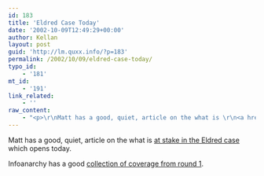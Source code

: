 ```yaml
---
id: 183
title: 'Eldred Case Today'
date: '2002-10-09T12:49:29+00:00'
author: Kellan
layout: post
guid: 'http://lm.quxx.info/?p=183'
permalink: /2002/10/09/eldred-case-today/
typo_id:
    - '181'
mt_id:
    - '191'
link_related:
    - ''
raw_content:
    - "<p>\r\nMatt has a good, quiet, article on the what is \r\n<a href=\\\"http://a.wholelottanothing.org/more.blah/moreID/16\\\">at stake in the Eldred case</a> which opens today. \r\n</p>\r\n<p>\r\nInfoanarchy has a good <a href=\\\"http://www.infoanarchy.org/story/2002/10/9/232158/167\\\">collection of coverage from round 1</a>.\r\n</p>"
---
```


Matt has a good, quiet, article on the what is [at stake in the Eldred case](http://a.wholelottanothing.org/more.blah/moreID/16) which opens today.

Infoanarchy has a good [collection of coverage from round 1](http://www.infoanarchy.org/story/2002/10/9/232158/167).